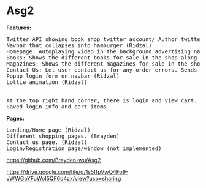 # Asg2

<strong>Features:</strong></br>
<pre>Twitter API showing book shop twitter account/ Author twitter account (Not implemented)
Navbar that collapses into hamburger (Ridzal)
Homepage: Autoplaying video in the background advertising national geographic magazine and showcasing best products, smooth hovering items when mouse over (Ridzal)
Books: Shows the different books for sale in the shop along with a "get details" button which can let users add the item to their cart. (Brayden)
Magazines: Shows the different magazines for sale in the shop along with a "get details" button which can let users add the item to their cart. (Brayden)
Contact Us: Let user contact us for any order errors. Sends feedback to GetForm where developers can read feedback. (Ridzal)
Popup login form on navbar (Ridzal)
Lottie animation (Ridzal)


At the top right hand corner, there is login and view cart.
Saved login info and cart items</pre>

<strong>Pages:</strong></br>
<pre>Landing/Home page (Ridzal)
Different shopping pages. (Brayden)
Contact us page. (Ridzal)
Login/Registration page/window (not implemented)</pre>


https://github.com/Brayden-wu/Asg2

https://drive.google.com/file/d/1s5ffpVwQ4Fo9-vWWGoYFuWoI5QF6d4zx/view?usp=sharing
